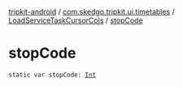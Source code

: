 [tripkit-android](../../index.md) / [com.skedgo.tripkit.ui.timetables](../index.md) / [LoadServiceTaskCursorCols](index.md) / [stopCode](./stop-code.md)

# stopCode

`static var stopCode: `[`Int`](https://kotlinlang.org/api/latest/jvm/stdlib/kotlin/-int/index.html)